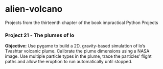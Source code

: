# alien-volcano
Projects from the thirteenth chapter of the book impractical Python Projects

### Project 21 - The plumes of Io
**Objective:** Use pygame to build a 2D, gravity-based simulation of Io’s Tvashtar volcanic
plume. Calibrate the plume dimensions using a NASA image. Use multiple
particle types in the plume, trace the particles’ flight paths and allow the
eruption to run automatically until stopped.
